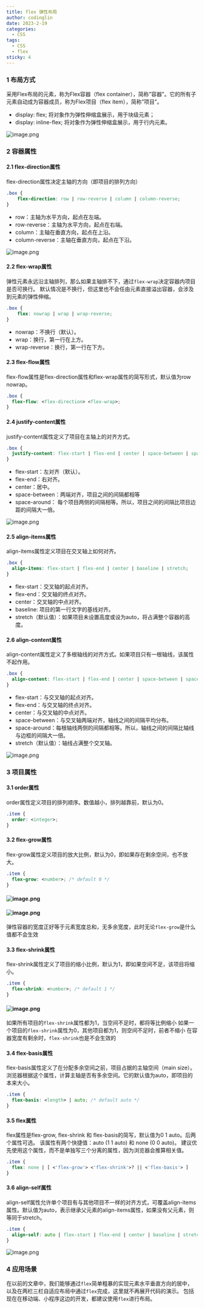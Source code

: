 ```yaml
---
title: flex 弹性布局
author: codinglin
date: 2023-2-19
categories:
  - CSS
tags:
  - CSS
  - flex
sticky: 4
---
```


### 1 布局方式

采用Flex布局的元素，称为Flex容器（flex container），简称”容器”。它的所有子元素自动成为容器成员，称为Flex项目（flex item），简称”项目”。

- display: flex; 将对象作为弹性伸缩盒展示，用于块级元素；
- display: inline-flex; 将对象作为弹性伸缩盒展示，用于行内元素。

![image.png](https://cdn.nlark.com/yuque/0/2023/png/34857722/1672839660213-2ddbc785-1d19-42a6-85d8-9fb5c8444ce7.png#averageHue=%23f3e5c2&clientId=u3088e60a-b3f0-4&crop=0&crop=0&crop=1&crop=1&from=paste&id=ucabd4ead&margin=%5Bobject%20Object%5D&name=image.png&originHeight=333&originWidth=563&originalType=url&ratio=1&rotation=0&showTitle=false&size=30867&status=done&style=none&taskId=uf0032db2-722d-436c-bebc-650cab79aaa&title=)
### 2 容器属性
#### 2.1 flex-direction属性
flex-direction属性决定主轴的方向（即项目的排列方向）
```css
.box {
    flex-direction: row | row-reverse | column | column-reverse;
}
```

- row：主轴为水平方向，起点在左端。
- row-reverse：主轴为水平方向，起点在右端。
- column：主轴在垂直方向，起点在上沿。
- column-reverse：主轴在垂直方向，起点在下沿。

![image.png](https://cdn.nlark.com/yuque/0/2023/png/34857722/1672878476299-7cda7641-15f8-4247-9680-eac8c29938a5.png#averageHue=%23f9eadb&clientId=ufb99905c-4b59-4&crop=0&crop=0&crop=1&crop=1&id=qGmta&name=image.png&originHeight=397&originWidth=1515&originalType=binary&ratio=1&rotation=0&showTitle=false&size=34750&status=done&style=none&taskId=ue6a03a91-07ea-4c08-bcdb-8d44f26a065&title=)
#### 2.2 flex-wrap属性
弹性元素永远沿主轴排列，那么如果主轴排不下，通过`flex-wrap`决定容器内项目是否可换行。
默认情况是不换行，但这里也不会任由元素直接溢出容器，会涉及到元素的弹性伸缩。
```css
.box {
    flex: nowrap | wrap | wrap-reverse;
}
```

- nowrap：不换行（默认）。
- wrap：换行，第一行在上方。
- wrap-reverse：换行，第一行在下方。
#### 2.3 flex-flow属性
flex-flow属性是flex-direction属性和flex-wrap属性的简写形式，默认值为row nowrap。
```css
.box {
  flex-flow: <flex-direction> <flex-wrap>;
}
```
#### 2.4 justify-content属性
justify-content属性定义了项目在主轴上的对齐方式。
```css
.box {
  justify-content: flex-start | flex-end | center | space-between | space-around;
}
```

- flex-start：左对齐（默认）。
- flex-end：右对齐。
- center：居中。
- space-between：两端对齐，项目之间的间隔都相等
- space-around： 每个项目两侧的间隔相等。所以，项目之间的间隔比项目边距的间隔大一倍。

![image.png](https://cdn.nlark.com/yuque/0/2023/png/34857722/1672878634036-a67400ff-1400-4aac-80a0-319f9fa8a7e8.png#averageHue=%23c79ab0&clientId=uaa063611-f242-4&crop=0&crop=0&crop=1&crop=1&id=di01B&name=image.png&originHeight=720&originWidth=603&originalType=binary&ratio=1&rotation=0&showTitle=false&size=47839&status=done&style=none&taskId=ua27aef58-b11c-4cfa-a8d6-0d636c3f894&title=)
#### 2.5 align-items属性
align-items属性定义项目在交叉轴上如何对齐。
```css
.box {
  align-items: flex-start | flex-end | center | baseline | stretch;
}
```

- flex-start：交叉轴的起点对齐。
- flex-end：交叉轴的终点对齐。
- center：交叉轴的中点对齐。
- baseline: 项目的第一行文字的基线对齐。
- stretch（默认值）：如果项目未设置高度或设为auto，将占满整个容器的高度。
#### 2.6 align-content属性
align-content属性定义了多根轴线的对齐方式。如果项目只有一根轴线，该属性不起作用。
```css
.box {
  align-content: flex-start | flex-end | center | space-between | space-around | stretch;
}
```

- flex-start：与交叉轴的起点对齐。
- flex-end：与交叉轴的终点对齐。
- center：与交叉轴的中点对齐。
- space-between：与交叉轴两端对齐，轴线之间的间隔平均分布。
- space-around：每根轴线两侧的间隔都相等。所以，轴线之间的间隔比轴线与边框的间隔大一倍。
- stretch（默认值）：轴线占满整个交叉轴。

![image.png](https://cdn.nlark.com/yuque/0/2023/png/34857722/1672878661916-4e943fba-3e2e-4ac9-afc5-ea0238de3555.png#averageHue=%23c58f8d&clientId=uaad01305-6c03-4&crop=0&crop=0&crop=1&crop=1&id=NtPOf&name=image.png&originHeight=748&originWidth=591&originalType=binary&ratio=1&rotation=0&showTitle=false&size=61930&status=done&style=none&taskId=ud1903ebd-81aa-4220-ab17-26d4db78a39&title=)
### 3 项目属性
#### 3.1 order属性
order属性定义项目的排列顺序。数值越小，排列越靠前，默认为0。
```css
.item {
  order: <integer>;
}
```
#### 3.2 flex-grow属性
flex-grow属性定义项目的放大比例，默认为0，即如果存在剩余空间，也不放大。
```css
.item {
  flex-grow: <number>; /* default 0 */
}
```
#### ![image.png](https://cdn.nlark.com/yuque/0/2023/png/34857722/1672878721865-1481e371-470e-4450-b9bf-89f693035dbc.png#averageHue=%23f5caad&clientId=ue75c2a5e-6525-4&crop=0&crop=0&crop=1&crop=1&id=hvB7w&name=image.png&originHeight=175&originWidth=800&originalType=binary&ratio=1&rotation=0&showTitle=false&size=49908&status=done&style=none&taskId=ucfaebc4d-d36a-4ebf-a9e7-443744449ef&title=)
#### ![image.png](https://cdn.nlark.com/yuque/0/2023/png/34857722/1672878750082-9e356dcf-cb8c-4ed7-b1a2-6db33ebbae0b.png#averageHue=%23f5c9ab&clientId=uae8d21d5-6dd2-4&crop=0&crop=0&crop=1&crop=1&id=Be0jE&name=image.png&originHeight=164&originWidth=809&originalType=binary&ratio=1&rotation=0&showTitle=false&size=50177&status=done&style=none&taskId=ud0ca60f3-75e5-43f6-a64a-023535eebb9&title=)
弹性容器的宽度正好等于元素宽度总和，无多余宽度，此时无论`flex-grow`是什么值都不会生效
#### 3.3 flex-shrink属性
flex-shrink属性定义了项目的缩小比例，默认为1，即如果空间不足，该项目将缩小。
```css
.item {
  flex-shrink: <number>; /* default 1 */
}
```
#### ![image.png](https://cdn.nlark.com/yuque/0/2023/png/34857722/1672878807524-bd333b7a-c142-4dd2-b1a3-8cbb1ddb296c.png#averageHue=%23f6cfb4&clientId=ude6c86fc-b93f-4&crop=0&crop=0&crop=1&crop=1&id=XDFUm&name=image.png&originHeight=177&originWidth=793&originalType=binary&ratio=1&rotation=0&showTitle=false&size=84425&status=done&style=none&taskId=u2700db3a-5bed-44e6-8bb2-2f495ac370f&title=)
如果所有项目的`flex-shrink`属性都为1，当空间不足时，都将等比例缩小
如果一个项目的`flex-shrink`属性为0，其他项目都为1，则空间不足时，前者不缩小
在容器宽度有剩余时，`flex-shrink`也是不会生效的
#### 3.4 flex-basis属性
flex-basis属性定义了在分配多余空间之前，项目占据的主轴空间（main size）。浏览器根据这个属性，计算主轴是否有多余空间。它的默认值为auto，即项目的本来大小。
```css
.item {
  flex-basis: <length> | auto; /* default auto */
}
```
#### 3.5 flex属性
flex属性是flex-grow, flex-shrink 和 flex-basis的简写，默认值为0 1 auto。后两个属性可选。
该属性有两个快捷值：auto (1 1 auto) 和 none (0 0 auto)。
建议优先使用这个属性，而不是单独写三个分离的属性，因为浏览器会推算相关值。
```css
.item {
  flex: none | [ <'flex-grow'> <'flex-shrink'>? || <'flex-basis'> ]
}
```
#### 3.6 align-self属性
align-self属性允许单个项目有与其他项目不一样的对齐方式，可覆盖align-items属性。默认值为auto，表示继承父元素的align-items属性，如果没有父元素，则等同于stretch。
```css
.item {
  align-self: auto | flex-start | flex-end | center | baseline | stretch;
}
```
![image.png](https://cdn.nlark.com/yuque/0/2023/png/34857722/1672878876731-1575fe72-a772-45b8-8b6c-a9a120847ba9.png#averageHue=%23e1e0cd&clientId=ubfab8511-9218-4&crop=0&crop=0&crop=1&crop=1&id=A1VgV&name=image.png&originHeight=371&originWidth=701&originalType=binary&ratio=1&rotation=0&showTitle=false&size=27714&status=done&style=none&taskId=u30e0099c-8250-40a0-a315-bd92d18915b&title=)
### 4 应用场景
在以前的文章中，我们能够通过`flex`简单粗暴的实现元素水平垂直方向的居中，以及在两栏三栏自适应布局中通过`flex`完成，这里就不再展开代码的演示。
包括现在在移动端、小程序这边的开发，都建议使用`flex`进行布局。
